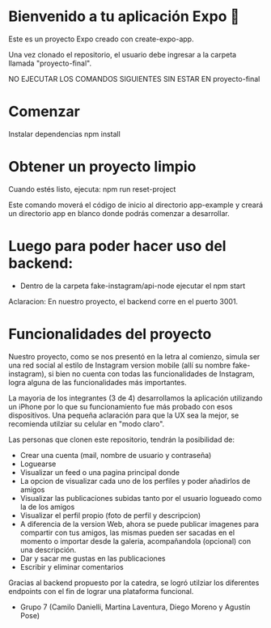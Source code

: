 # Bienvenido a tu aplicación Expo 👋
Este es un proyecto Expo creado con create-expo-app.

Una vez clonado el repositorio, el usuario debe ingresar a la carpeta llamada "proyecto-final".

NO EJECUTAR LOS COMANDOS SIGUIENTES SIN ESTAR EN proyecto-final

# Comenzar
Instalar dependencias
npm install

# Obtener un proyecto limpio
Cuando estés listo, ejecuta:
npm run reset-project

Este comando moverá el código de inicio al directorio app-example y creará un directorio app en blanco donde podrás comenzar a desarrollar.

# Luego para poder hacer uso del backend:
- Dentro de la carpeta fake-instagram/api-node ejecutar el npm start

Aclaracion: En nuestro proyecto, el backend corre en el puerto 3001.

# Funcionalidades del proyecto

Nuestro proyecto, como se nos presentó en la letra al comienzo, simula ser una red social al estilo de Instagram version mobile (allí su nombre fake-instagram), si bien no cuenta con todas las funcionalidades de Instagram, logra alguna de las funcionalidades más importantes.

La mayoria de los integrantes (3 de 4) desarrollamos la aplicación utilizando un iPhone por lo que su funcionamiento fue más probado con esos dispositivos.
Una pequeña aclaración para que la UX sea la mejor, se recomienda utilziar su celular en "modo claro".

Las personas que clonen este repositorio, tendrán la posibilidad de: 
  - Crear una cuenta (mail, nombre de usuario y contraseña)
  - Loguearse
  - Visualizar un feed o una pagina principal donde
  - La opcion de visualizar cada uno de los perfiles y poder añadirlos de amigos
  - Visualizar las publicaciones subidas tanto por el usuario logueado como la de los amigos
  - Visualizar el perfil propio (foto de perfil y descripcion)
  - A diferencia de la version Web, ahora se puede publicar imagenes para compartir con tus amigos, las mismas pueden ser sacadas en el momento o importar desde la galeria, acompañandola (opcional) con una descripción. 
  - Dar y sacar me gustas en las publicaciones
  - Escribir y eliminar comentarios

Gracias al backend propuesto por la catedra, se logró utilziar los diferentes endpoints con el fin de lograr una plataforma funcional. 

- Grupo 7 (Camilo Danielli, Martina Laventura, Diego Moreno y Agustín Pose)

